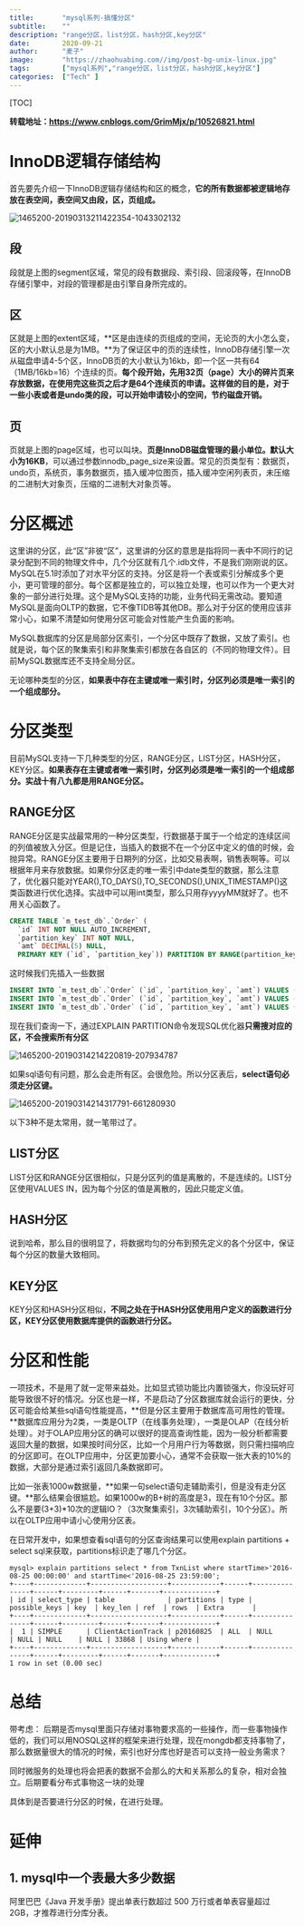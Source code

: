 ```yaml
---
title:       "mysql系列-搞懂分区"
subtitle:    ""
description: "range分区，list分区，hash分区,key分区"
date:        2020-09-21
author:      "麦子"
image:       "https://zhaohuabing.com//img/post-bg-unix-linux.jpg"
tags:        ["mysql系列","range分区，list分区，hash分区,key分区"]
categories:  ["Tech" ]
---
```


[TOC]

**转载地址：https://www.cnblogs.com/GrimMjx/p/10526821.html**

# InnoDB逻辑存储结构

首先要先介绍一下InnoDB逻辑存储结构和区的概念，**它的所有数据都被逻辑地存放在表空间，表空间又由段，区，页组成。**

![1465200-20190313211422354-1043302132](/img/1465200-20190313211422354-1043302132.png)



## 段

段就是上图的segment区域，常见的段有数据段、索引段、回滚段等，在InnoDB存储引擎中，对段的管理都是由引擎自身所完成的。



## 区

区就是上图的extent区域，**区是由连续的页组成的空间，无论页的大小怎么变，区的大小默认总是为1MB。**为了保证区中的页的连续性，InnoDB存储引擎一次从磁盘申请4-5个区，InnoDB页的大小默认为16kb，即一个区一共有64（1MB/16kb=16）个连续的页。**每个段开始，先用32页（page）大小的碎片页来存放数据，在使用完这些页之后才是64个连续页的申请。这样做的目的是，对于一些小表或者是undo类的段，可以开始申请较小的空间，节约磁盘开销。**



## 页

页就是上图的page区域，也可以叫块。**页是InnoDB磁盘管理的最小单位。默认大小为16KB**，可以通过参数innodb_page_size来设置。常见的页类型有：数据页，undo页，系统页，事务数据页，插入缓冲位图页，插入缓冲空闲列表页，未压缩的二进制大对象页，压缩的二进制大对象页等。　　

# 分区概述

这里讲的分区，此“区”非彼“区”，这里讲的分区的意思是指将同一表中不同行的记录分配到不同的物理文件中，几个分区就有几个.idb文件，不是我们刚刚说的区。MySQL在5.1时添加了对水平分区的支持。分区是将一个表或索引分解成多个更小，更可管理的部分。每个区都是独立的，可以独立处理，也可以作为一个更大对象的一部分进行处理。这个是MySQL支持的功能，业务代码无需改动。要知道MySQL是面向OLTP的数据，它不像TIDB等其他DB。那么对于分区的使用应该非常小心，如果不清楚如何使用分区可能会对性能产生负面的影响。

MySQL数据库的分区是局部分区索引，一个分区中既存了数据，又放了索引。也就是说，每个区的聚集索引和非聚集索引都放在各自区的（不同的物理文件）。目前MySQL数据库还不支持全局分区。

无论哪种类型的分区，**如果表中存在主键或唯一索引时，分区列必须是唯一索引的一个组成部分。**



# 分区类型

目前MySQL支持一下几种类型的分区，RANGE分区，LIST分区，HASH分区，KEY分区。**如果表存在主键或者唯一索引时，分区列必须是唯一索引的一个组成部分。实战十有八九都是用RANGE分区。**



## RANGE分区

RANGE分区是实战最常用的一种分区类型，行数据基于属于一个给定的连续区间的列值被放入分区。但是记住，当插入的数据不在一个分区中定义的值的时候，会抛异常。RANGE分区主要用于日期列的分区，比如交易表啊，销售表啊等。可以根据年月来存放数据。如果你分区走的唯一索引中date类型的数据，那么注意了，优化器只能对YEAR(),TO_DAYS(),TO_SECONDS(),UNIX_TIMESTAMP()这类函数进行优化选择。实战中可以用int类型，那么只用存yyyyMM就好了。也不用关心函数了。

```sql
CREATE TABLE `m_test_db`.`Order` (
  `id` INT NOT NULL AUTO_INCREMENT,
  `partition_key` INT NOT NULL,
  `amt` DECIMAL(5) NULL,
  PRIMARY KEY (`id`, `partition_key`)) PARTITION BY RANGE(partition_key) PARTITIONS 5( PARTITION part0 VALUES LESS THAN (201901),  PARTITION part1 VALUES LESS THAN (201902),  PARTITION part2 VALUES LESS THAN (201903),  PARTITION part3 VALUES LESS THAN (201904),  PARTITION part4 VALUES LESS THAN (201905)) ;
```

这时候我们先插入一些数据

```sql
INSERT INTO `m_test_db`.`Order` (`id`, `partition_key`, `amt`) VALUES ('1', '201901', '1000');
INSERT INTO `m_test_db`.`Order` (`id`, `partition_key`, `amt`) VALUES ('2', '201902', '800');
INSERT INTO `m_test_db`.`Order` (`id`, `partition_key`, `amt`) VALUES ('3', '201903', '1200');
```

现在我们查询一下，通过EXPLAIN PARTITION命令发现SQL优化器**只需搜对应的区，不会搜索所有分区**

![1465200-20190314214220819-207934787](/img/1465200-20190314214220819-207934787.png)

如果sql语句有问题，那么会走所有区。会很危险。所以分区表后，**select语句必须走分区键。**

![1465200-20190314214317791-661280930](/img/1465200-20190314214317791-661280930.png)

以下3种不是太常用，就一笔带过了。



## LIST分区

LIST分区和RANGE分区很相似，只是分区列的值是离散的，不是连续的。LIST分区使用VALUES IN，因为每个分区的值是离散的，因此只能定义值。



## HASH分区

说到哈希，那么目的很明显了，将数据均匀的分布到预先定义的各个分区中，保证每个分区的数量大致相同。



## KEY分区

KEY分区和HASH分区相似，**不同之处在于HASH分区使用用户定义的函数进行分区，KEY分区使用数据库提供的函数进行分区。**



# 分区和性能

一项技术，不是用了就一定带来益处。比如显式锁功能比内置锁强大，你没玩好可能导致很不好的情况。分区也是一样，不是启动了分区数据库就会运行的更快，分区可能会给某些sql语句性能提高，**但是分区主要用于数据库高可用性的管理。**数据库应用分为2类，一类是OLTP（在线事务处理），一类是OLAP（在线分析处理）。对于OLAP应用分区的确可以很好的提高查询性能，因为一般分析都需要返回大量的数据，如果按时间分区，比如一个月用户行为等数据，则只需扫描响应的分区即可。在OLTP应用中，分区更加要小心，通常不会获取一张大表的10%的数据，大部分是通过索引返回几条数据即可。

比如一张表1000w数据量，**如果一句select语句走辅助索引，但是没有走分区键。**那么结果会很尴尬。如果1000w的B+树的高度是3，现在有10个分区。那么不是要(3+3)*10次的逻辑IO？（3次聚集索引，3次辅助索引，10个分区）。所以在OLTP应用中请小心使用分区表。

在日常开发中，如果想查看sql语句的分区查询结果可以使用explain partitions + select sql来获取，partitions标识走了哪几个分区。

```
mysql> explain partitions select * from TxnList where startTime>'2016-08-25 00:00:00' and startTime<'2016-08-25 23:59:00';  
+----+-------------+-------------------+------------+------+---------------+------+---------+------+-------+-------------+  
| id | select_type | table             | partitions | type | possible_keys | key  | key_len | ref  | rows  | Extra       |  
+----+-------------+-------------------+------------+------+---------------+------+---------+------+-------+-------------+  
|  1 | SIMPLE      | ClientActionTrack | p20160825  | ALL  | NULL          | NULL | NULL    | NULL | 33868 | Using where |  
+----+-------------+-------------------+------------+------+---------------+------+---------+------+-------+-------------+  
1 row in set (0.00 sec)
```



# 总结

带考虑： 后期是否mysql里面只存储对事物要求高的一些操作，而一些事物操作低的，我们可以用NOSQL这样的框架来进行处理，现在mongdb都支持事物了， 那么数据量很大的情况的时候，索引也好分库也好是否可以支持一般业务需求？

同时微服务的处理也将会把表的数据不会那么的大和关系那么的复杂，相对会独立。后期要看分布式事物这一块的处理

具体到是否要进行分区的时候，在进行处理。



# 延伸

## 1.  mysql中一个表最大多少数据

阿里巴巴《Java 开发手册》提出单表行数超过 500 万行或者单表容量超过 2GB，才推荐进行分库分表。

